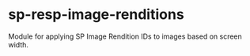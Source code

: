 # sp-resp-image-renditions
Module for applying SP Image Rendition IDs to images based on screen width.
